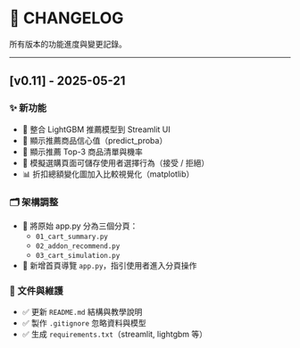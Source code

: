 # 📜 CHANGELOG

所有版本的功能進度與變更記錄。

---

## [v0.11] - 2025-05-21
### ✨ 新功能
- 🧠 整合 LightGBM 推薦模型到 Streamlit UI
- 🎯 顯示推薦商品信心值（predict_proba）
- 🧾 顯示推薦 Top-3 商品清單與機率
- 🛒 模擬選購頁面可儲存使用者選擇行為（接受 / 拒絕）
- 📊 折扣總額變化圖加入比較視覺化（matplotlib）

### 🗂 架構調整
- 📁 將原始 app.py 分為三個分頁：
  - `01_cart_summary.py`
  - `02_addon_recommend.py`
  - `03_cart_simulation.py`
- 🧭 新增首頁導覽 `app.py`，指引使用者進入分頁操作

### 📄 文件與維護
- ✅ 更新 `README.md` 結構與教學說明
- ✅ 製作 `.gitignore` 忽略資料與模型
- ✅ 生成 `requirements.txt`（streamlit, lightgbm 等）

